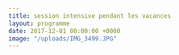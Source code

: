 ```yaml
---
title: session intensive pendant les vacances
layout: programme
date: 2017-12-01 00:00:00 +0000
image: "/uploads/IMG_3499.JPG"
---
```

